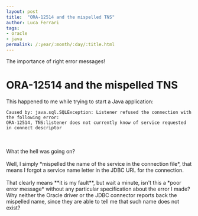 ```yaml
---
layout: post
title:  "ORA-12514 and the mispelled TNS"
author: Luca Ferrari
tags:
- oracle
- java
permalink: /:year/:month/:day/:title.html
---
```

The importance of right error messages!


# ORA-12514 and the mispelled TNS

This happened to me while trying to start a Java application:

```
Caused by: java.sql.SQLException: Listener refused the connection with the following error:
ORA-12514, TNS:listener does not currently know of service requested in connect descriptor
```

<br/>
<br/>
What the hell was going on?
<br/><br/>
Well, I simply *mispelled the name of the service in the connection file*, that means I forgot a service name letter in the JDBC URL for the connection.
<br/><br/>
That clearly means **it is my fault**, but wait a minute, isn't this a *poor error message* without any particular specification about the error I made? Why neither the Oracle driver or the JDBC connector reports back the mispelled name, since they are able to tell me that such name does not exist?
